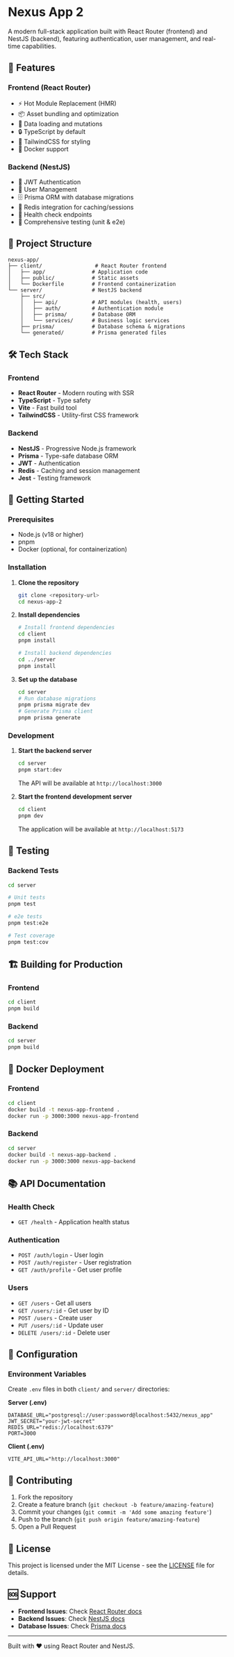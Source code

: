 # Nexus App 2

A modern full-stack application built with React Router (frontend) and NestJS (backend), featuring authentication, user management, and real-time capabilities.

## 🚀 Features

### Frontend (React Router)

- ⚡️ Hot Module Replacement (HMR)
- 📦 Asset bundling and optimization
- 🔄 Data loading and mutations
- 🔒 TypeScript by default
- 🎉 TailwindCSS for styling
- 🐳 Docker support

### Backend (NestJS)

- 🔐 JWT Authentication
- 👥 User Management
- 🗄️ Prisma ORM with database migrations
- 🔄 Redis integration for caching/sessions
- 🏥 Health check endpoints
- 🧪 Comprehensive testing (unit & e2e)

## 📁 Project Structure

```
nexus-app/
├── client/                 # React Router frontend
│   ├── app/               # Application code
│   ├── public/            # Static assets
│   └── Dockerfile         # Frontend containerization
└── server/                # NestJS backend
    ├── src/
    │   ├── api/           # API modules (health, users)
    │   ├── auth/          # Authentication module
    │   ├── prisma/        # Database ORM
    │   └── services/      # Business logic services
    ├── prisma/            # Database schema & migrations
    └── generated/         # Prisma generated files
```

## 🛠️ Tech Stack

### Frontend

- **React Router** - Modern routing with SSR
- **TypeScript** - Type safety
- **Vite** - Fast build tool
- **TailwindCSS** - Utility-first CSS framework

### Backend

- **NestJS** - Progressive Node.js framework
- **Prisma** - Type-safe database ORM
- **JWT** - Authentication
- **Redis** - Caching and session management
- **Jest** - Testing framework

## 🚀 Getting Started

### Prerequisites

- Node.js (v18 or higher)
- pnpm
- Docker (optional, for containerization)

### Installation

1. **Clone the repository**

   ```bash
   git clone <repository-url>
   cd nexus-app-2
   ```

2. **Install dependencies**

   ```bash
   # Install frontend dependencies
   cd client
   pnpm install

   # Install backend dependencies
   cd ../server
   pnpm install
   ```

3. **Set up the database**
   ```bash
   cd server
   # Run database migrations
   pnpm prisma migrate dev
   # Generate Prisma client
   pnpm prisma generate
   ```

### Development

1. **Start the backend server**

   ```bash
   cd server
   pnpm start:dev
   ```

   The API will be available at `http://localhost:3000`

2. **Start the frontend development server**
   ```bash
   cd client
   pnpm dev
   ```
   The application will be available at `http://localhost:5173`

## 🧪 Testing

### Backend Tests

```bash
cd server

# Unit tests
pnpm test

# e2e tests
pnpm test:e2e

# Test coverage
pnpm test:cov
```

## 🏗️ Building for Production

### Frontend

```bash
cd client
pnpm build
```

### Backend

```bash
cd server
pnpm build
```

## 🐳 Docker Deployment

### Frontend

```bash
cd client
docker build -t nexus-app-frontend .
docker run -p 3000:3000 nexus-app-frontend
```

### Backend

```bash
cd server
docker build -t nexus-app-backend .
docker run -p 3000:3000 nexus-app-backend
```

## 📚 API Documentation

### Health Check

- `GET /health` - Application health status

### Authentication

- `POST /auth/login` - User login
- `POST /auth/register` - User registration
- `GET /auth/profile` - Get user profile

### Users

- `GET /users` - Get all users
- `GET /users/:id` - Get user by ID
- `POST /users` - Create user
- `PUT /users/:id` - Update user
- `DELETE /users/:id` - Delete user

## 🔧 Configuration

### Environment Variables

Create `.env` files in both `client/` and `server/` directories:

**Server (.env)**

```env
DATABASE_URL="postgresql://user:password@localhost:5432/nexus_app"
JWT_SECRET="your-jwt-secret"
REDIS_URL="redis://localhost:6379"
PORT=3000
```

**Client (.env)**

```env
VITE_API_URL="http://localhost:3000"
```

## 🤝 Contributing

1. Fork the repository
2. Create a feature branch (`git checkout -b feature/amazing-feature`)
3. Commit your changes (`git commit -m 'Add some amazing feature'`)
4. Push to the branch (`git push origin feature/amazing-feature`)
5. Open a Pull Request

## 📄 License

This project is licensed under the MIT License - see the [LICENSE](LICENSE) file for details.

## 🆘 Support

- **Frontend Issues**: Check [React Router docs](https://reactrouter.com/)
- **Backend Issues**: Check [NestJS docs](https://docs.nestjs.com/)
- **Database Issues**: Check [Prisma docs](https://www.prisma.io/docs/)

---

Built with ❤️ using React Router and NestJS.
